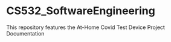 # CS532_SoftwareEngineering

This repository features the At-Home Covid Test Device Project Documentation
